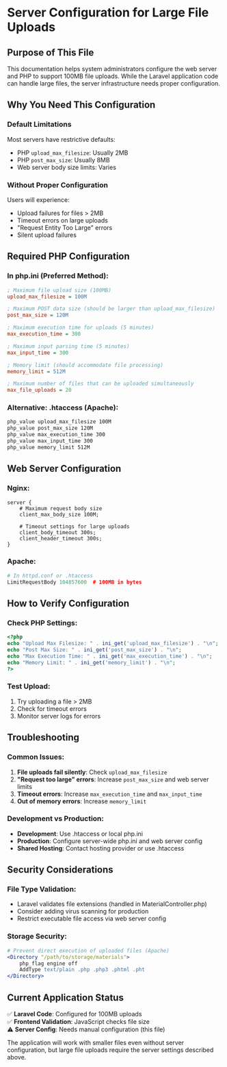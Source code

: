 # Server Configuration for Large File Uploads

## Purpose of This File
This documentation helps system administrators configure the web server and PHP to support 100MB file uploads. While the Laravel application code can handle large files, the server infrastructure needs proper configuration.

## Why You Need This Configuration

### Default Limitations
Most servers have restrictive defaults:
- PHP `upload_max_filesize`: Usually 2MB
- PHP `post_max_size`: Usually 8MB  
- Web server body size limits: Varies

### Without Proper Configuration
Users will experience:
- Upload failures for files > 2MB
- Timeout errors on large uploads
- "Request Entity Too Large" errors
- Silent upload failures

## Required PHP Configuration

### In php.ini (Preferred Method):
```ini
; Maximum file upload size (100MB)
upload_max_filesize = 100M

; Maximum POST data size (should be larger than upload_max_filesize)
post_max_size = 120M

; Maximum execution time for uploads (5 minutes)
max_execution_time = 300

; Maximum input parsing time (5 minutes)
max_input_time = 300

; Memory limit (should accommodate file processing)
memory_limit = 512M

; Maximum number of files that can be uploaded simultaneously
max_file_uploads = 20
```

### Alternative: .htaccess (Apache):
```apache
php_value upload_max_filesize 100M
php_value post_max_size 120M
php_value max_execution_time 300
php_value max_input_time 300
php_value memory_limit 512M
```

## Web Server Configuration

### Nginx:
```nginx
server {
    # Maximum request body size
    client_max_body_size 100M;
    
    # Timeout settings for large uploads
    client_body_timeout 300s;
    client_header_timeout 300s;
}
```

### Apache:
```apache
# In httpd.conf or .htaccess
LimitRequestBody 104857600  # 100MB in bytes
```

## How to Verify Configuration

### Check PHP Settings:
```php
<?php
echo "Upload Max Filesize: " . ini_get('upload_max_filesize') . "\n";
echo "Post Max Size: " . ini_get('post_max_size') . "\n";
echo "Max Execution Time: " . ini_get('max_execution_time') . "\n";
echo "Memory Limit: " . ini_get('memory_limit') . "\n";
?>
```

### Test Upload:
1. Try uploading a file > 2MB
2. Check for timeout errors
3. Monitor server logs for errors

## Troubleshooting

### Common Issues:
1. **File uploads fail silently**: Check `upload_max_filesize`
2. **"Request too large" errors**: Increase `post_max_size` and web server limits
3. **Timeout errors**: Increase `max_execution_time` and `max_input_time`
4. **Out of memory errors**: Increase `memory_limit`

### Development vs Production:
- **Development**: Use .htaccess or local php.ini
- **Production**: Configure server-wide php.ini and web server config
- **Shared Hosting**: Contact hosting provider or use .htaccess

## Security Considerations

### File Type Validation:
- Laravel validates file extensions (handled in MaterialController.php)
- Consider adding virus scanning for production
- Restrict executable file access via web server config

### Storage Security:
```apache
# Prevent direct execution of uploaded files (Apache)
<Directory "/path/to/storage/materials">
    php_flag engine off
    AddType text/plain .php .php3 .phtml .pht
</Directory>
```

## Current Application Status

✅ **Laravel Code**: Configured for 100MB uploads  
✅ **Frontend Validation**: JavaScript checks file size  
⚠️ **Server Config**: Needs manual configuration (this file)  

The application will work with smaller files even without server configuration, but large file uploads require the server settings described above.
